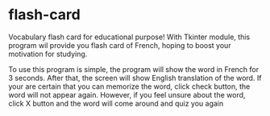 # flash-card
Vocabulary flash card for educational purpose!
With Tkinter module, this program wil provide you flash card of French, hoping to boost your motivation for studying.

To use this program is simple, the program will show the word in French for 3 seconds.
After that, the screen will show English translation of the word.
If your are certain that you can memorize the word, click check button, the word will not appear again.
However, if you feel unsure about the word, click X button and the word will come around and quiz you again
